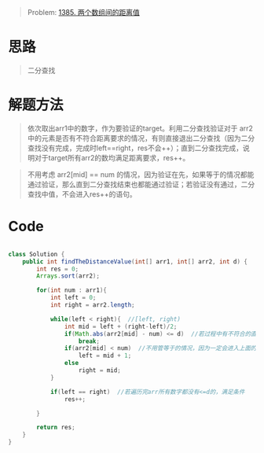 > Problem: [1385. 两个数组间的距离值](https://leetcode.cn/problems/find-the-distance-value-between-two-arrays/description/)

# 思路
> 二分查找

# 解题方法
> 依次取出arr1中的数字，作为要验证的target。利用二分查找验证对于 arr2 中的元素是否有不符合距离要求的情况，有则直接退出二分查找（因为二分查找没有完成，完成时left==right，res不会++）；直到二分查找完成，说明对于target所有arr2的数均满足距离要求，res++。

> 不用考虑 arr2[mid] == num 的情况，因为验证在先，如果等于的情况都能通过验证，那么直到二分查找结束也都能通过验证；若验证没有通过，二分查找中值，不会进入res++的语句。


# Code
```Java []

class Solution {
    public int findTheDistanceValue(int[] arr1, int[] arr2, int d) {
        int res = 0;
        Arrays.sort(arr2);

        for(int num : arr1){
            int left = 0;
            int right = arr2.length;

            while(left < right){  //[left, right)
                int mid = left + (right-left)/2;
                if(Math.abs(arr2[mid] - num) <= d)  //若过程中有不符合的直接break，此时二分搜索没进行完，res不会++
                    break;
                if(arr2[mid] < num)  //不用管等于的情况，因为一定会进入上面的判断
                    left = mid + 1;
                else
                    right = mid;
            }

            if(left == right)  //若遍历完arr所有数字都没有<=d的，满足条件
                res++;

        }

        return res;
    }
}
```
